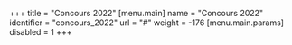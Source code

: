 +++
title = "Concours 2022"
[menu.main] 
name = "Concours 2022"
identifier = "concours_2022"
url = "#"
weight = -176
[menu.main.params]
disabled = 1
+++